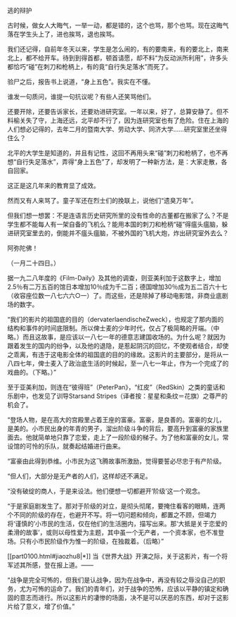 逃的辩护

  

古时候，做女人大晦气，一举一动，都是错的，这个也骂，那个也骂。现在这晦气落在学生头上了，进也挨骂，退也挨骂。

我们还记得，自前年冬天以来，学生是怎么闹的，有的要南来，有的要北上，南来北上，都不给开车。待到到得首都，顿首请愿，却不料“为反动派所利用”，许多头都恰巧“碰”在刺刀和枪柄上，有的竟“自行失足落水”而死了。

验尸之后，报告书上说道，“身上五色”。我实在不懂。

谁发一句质问，谁提一句抗议呢？有些人还笑骂他们。

还要开除，还要告诉家长，还要劝进研究室。一年以来，好了，总算安静了。但不料榆关失了守，上海还远，北平却不行了，因为连研究室也有了危险。住在上海的人们想必记得的，去年二月的暨南大学、劳动大学、同济大学……研究室里还坐得住么？

北平的大学生是知道的，并且有记性，这回不再用头来“碰”刺刀和枪柄了，也不再想“自行失足落水”，弄得“身上五色”了，却发明了一种新方法，是：大家走散，各自回家。

这正是这几年来的教育显了成效。

然而又有人来骂了。童子军还在烈士们的挽联上，说他们“遗臭万年”。

但我们想一想罢：不是连语言历史研究所里的没有性命的古董都在搬家了么？不是学生都不能每人有一架自备的飞机么？能用本国的刺刀和枪柄“碰”得瘟头瘟脑，躲进研究室里去的，倒能并不瘟头瘟脑，不被外国的飞机大炮，炸出研究室外去么？

阿弥陀佛！

（一月二十四日。）

   

[^1]:  Moussinac所举的数字，并未揭出调查年度。推想起来，恐怕是一九二七年末的统计罢。

据一九二八年度的《Film-Daily》及其他的调查，则亚美利加于这数字上，增加2.5％有二万五百的馆日本增加10％成为千二百；德国增加30％成为五二百六十七（收容座位数一八七六六○一）了。而这些，还是除掉了移动电影馆，非商业底剧场的数字。

[^2]:  《俾士麦》影片公演时所散布的纲要书上，载着这样的说明——

“我们的影片的祖国底的目的（dervaterlaendischeZweck），也规定了那内面的结构和事件的时间底限制。所以俾士麦的少年时代，仅占了极简略的开端。（中略。）而且这故事，是应该以一八七一年的德意志建国收场的。为什么呢？就因为跟着发生的国内的纷争，以及他的退隐，是惹起阴沉的回忆，不使观者结合，却使之乖离，有违于这电影全体的祖国底的目的的缘故。这影片的主要部分，是将从一八四七年，俾士麦入了政治底生活的时候起，至一八七一年止，作为一个完成了的戏曲的。（下略。）”

[^3]:  作为属于这范畴的影片，可以列举出《路易飞迭南公子》（PrinzLouis Ferdinand），《乌第九号》（U.9.），“猫桥”（Katzensteg），“律查的猛袭”（Luelzows Wilde Verwegene Jagd），“希勒的军官们”（Schillsche Offiziere），“大战巡洋舰”（Emden），“我们的安覃”（Unser Emden）及其他的德国影片；“拿破仑”（Napoléon），“贞德”（Jeanned’Arc）——但并非输入日本的Karl Dreier的作品——等法国影片；“珂罗内勒和孚克兰岛的海战”（The Battles of Coroneland Falkland Islands）等英国影片来。

至于亚美利加，则连在“彼得班”（PeterPan》，“红皮”（RedSkin）之类的童话和乐剧中，也发见了训导Starsand Stripes（译者按：星星和条纹＝花旗）之尊严的机会了。

[^4]:  在最近的苏维埃影片“活尸”（Der lebende Leichnam）中，我们也能够看见将对于宗教的斗争，采为分明的刚要。

[^5]:  论难攻击了“Metropolis”而显了英雄的英国的改良主义底时行作家威尔士（H.G.Wells），在那近著“The King Who Was a King The Book of a Film”上，关于战争的绝灭，大耍着使日内瓦的政治家们也要脸红那样反动底Demagogie（笼络群众手段），那是滑稽之至的。

[^6]:  关于小市民影片的发生，在一九二七年一月所作的拙稿《电影美学以前》里，虽然很简约，却已曾略述过了的。以下数行，请许其拔萃，以便读者的理解。（前略）

“登场人物，是在高大的宫殿里占着王座的富豪。富豪，是良善的。富豪的女儿，是美的。小市民出身的年青的男子，溜出阶级斗争的背后，要高升到富豪的家族里面去。他就简单地只靠了恋爱，走上了一段阶级的梯子。为了他和富豪的女儿，常设馆的可怜的乐队，就奏起结婚进行曲来。

“富豪由此得到恭维。小市民为这飞腾故事所激励，觉得要誓必尽忠于有产阶级。

“但人们，大部分是无产者的人们，这样却还不满足。

“没有破绽的商人，于是来设法。他们便想一切都避开‘阶级’这一个观念。

“于是家庭剧发生了。那对于阶级的对立，是彻头彻尾，要掩住看客的眼睛，连两个不同的阶级的存在，也避开不写。将一切问题和倾向，都置之不顾，但竭力将‘谨慎的’小市民的生活，仅在他们的生活圈内，描写出来。那‘大抵是关于恋爱的柔滑的故事’，或则以母性爱为主题，其中虽一个无产者，一个资本家，也不准登场。只有小市民阶级作为惟一的阶级，在独裁着。（后略）”

[^7]:  据一九二四年的调查，则在亚美利加，每年收入在一万元以上的人，总数达二十六万。但这还是除掉了利息，花红之类的企业利得，只是直接个人底收入的计算，所以事实上的数字，大约还要见得若干成的增加的罢。

[[part0100.html#jiaozhu8\|*]] 当《世界大战》开演之际，关于这影片，有一个将军述其所感，登在报上道。——

“战争是完全可怖的，但我们是认战争，因为在战争中，再没有较之辱没自己的职务，尤为可怖的运命了。我们的青年们，对于战争的恐怖，应该以平静的镇定和确固的意志而进行。所以这影片的凄惨的场面，决不是可以厌恶的东西，却对于这影片给了意义，增了价值。”